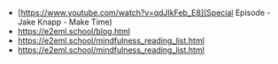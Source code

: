 - [https://www.youtube.com/watch?v=qdJIkFeb_E8](Special Episode - Jake Knapp - Make Time)
- https://e2eml.school/blog.html
- https://e2eml.school/mindfulness_reading_list.html
- https://e2eml.school/mindfulness_reading_list.html

